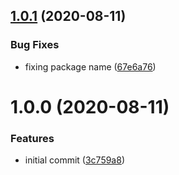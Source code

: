 ## [1.0.1](https://github.com/corymhall/test-package-1234/compare/v1.0.0...v1.0.1) (2020-08-11)


### Bug Fixes

* fixing package name ([67e6a76](https://github.com/corymhall/test-package-1234/commit/67e6a763e0414cdb901f2e41dd83a36d81e4a94f))

# 1.0.0 (2020-08-11)


### Features

* initial commit ([3c759a8](https://github.com/corymhall/test-package-1234/commit/3c759a8c3fbf66a233db92b6513b391a2eb496c4))
